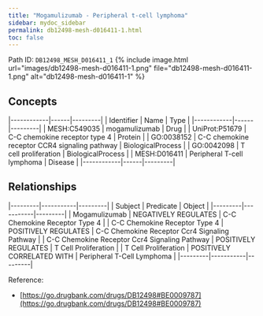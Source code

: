 ```yaml
---
title: "Mogamulizumab - Peripheral t-cell lymphoma"
sidebar: mydoc_sidebar
permalink: db12498-mesh-d016411-1.html
toc: false 
---
```



Path ID: `DB12498_MESH_D016411_1`
{% include image.html url="images/db12498-mesh-d016411-1.png" file="db12498-mesh-d016411-1.png" alt="db12498-mesh-d016411-1" %}

## Concepts

|------------|------|---------|
| Identifier | Name | Type    |
|------------|------|---------|
| MESH:C549035 | mogamulizumab | Drug |
| UniProt:P51679 | C-C chemokine receptor type 4 | Protein |
| GO:0038152 | C-C chemokine receptor CCR4 signaling pathway | BiologicalProcess |
| GO:0042098 | T cell proliferation | BiologicalProcess |
| MESH:D016411 | Peripheral T-cell lymphoma | Disease |
|------------|------|---------|

## Relationships

|---------|-----------|---------|
| Subject | Predicate | Object  |
|---------|-----------|---------|
| Mogamulizumab | NEGATIVELY REGULATES | C-C Chemokine Receptor Type 4 |
| C-C Chemokine Receptor Type 4 | POSITIVELY REGULATES | C-C Chemokine Receptor Ccr4 Signaling Pathway |
| C-C Chemokine Receptor Ccr4 Signaling Pathway | POSITIVELY REGULATES | T Cell Proliferation |
| T Cell Proliferation | POSITIVELY CORRELATED WITH | Peripheral T-Cell Lymphoma |
|---------|-----------|---------|

Reference: 
  - [https://go.drugbank.com/drugs/DB12498#BE0009787](https://go.drugbank.com/drugs/DB12498#BE0009787)

